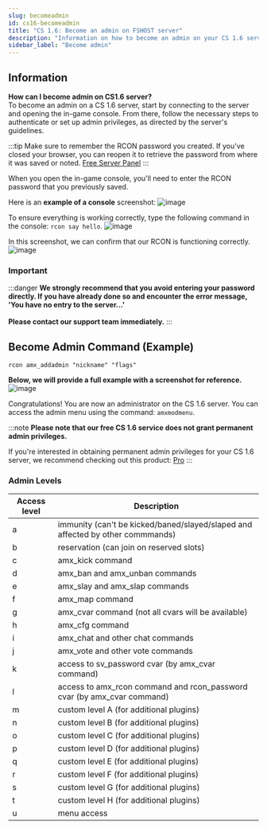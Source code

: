 ```yaml
---
slug: becomeadmin
id: cs16-becomeadmin
title: "CS 1.6: Become an admin on FSHOST server"
description: "Information on how to become an admin on your CS 1.6 server from FSHOST"
sidebar_label: "Become admin"
---
```


## Information
**How can I become admin on CS1.6 server?**<br />
To become an admin on a CS 1.6 server, start by connecting to the server and opening the in-game console. From there, follow the necessary steps to authenticate or set up admin privileges, as directed by the server's guidelines.

:::tip
Make sure to remember the RCON password you created. If you've closed your browser, you can reopen it to retrieve the password from where it was saved or noted. [Free Server Panel](https://fshost.me/free-panel)
:::

When you open the in-game console, you'll need to enter the RCON password that you previously saved.

Here is an **example of a console** screenshot:
![image](https://help.fshost.me/img/cs16-console.png)

To ensure everything is working correctly, type the following command in the console: `rcon say hello`.
![image](https://help.fshost.me/img/cs16-console2.png)

In this screenshot, we can confirm that our RCON is functioning correctly.
![image](https://help.fshost.me/img/cs16-say.png)

### Important
:::danger
**We strongly recommend that you avoid entering your password directly. If you have already done so and encounter the error message, 'You have no entry to the server...' <br /><br />Please contact our support team immediately.**
:::

## Become Admin Command (Example)
`rcon amx_addadmin "nickname" "flags"`

**Below, we will provide a full example with a screenshot for reference.**
![image](https://help.fshost.me/img/cs16-console3.png)

Congratulations! You are now an administrator on the CS 1.6 server. You can access the admin menu using the command: `amxmodmenu`.

:::note
**Please note that our free CS 1.6 service does not grant permanent admin privileges.**

If you're interested in obtaining permanent admin privileges for your CS 1.6 server, we recommend checking out this product: [Pro](https://fshost.me/pro)
:::


### Admin Levels
| Access level | Description                                                  |
| ------------------- | ------------------------------------------------------------ |
| a                   | immunity (can't be kicked/baned/slayed/slaped and affected by other commmands) |
| b                   | reservation (can join on reserved slots)                     |
| c                   | amx_kick command                                             |
| d                   | amx_ban and amx_unban commands                               |
| e                   | amx_slay and amx_slap commands                               |
| f                   | amx_map command                                              |
| g                   | amx_cvar command (not all cvars will be available)           |
| h                   | amx_cfg command                                              |
| i                   | amx_chat and other chat commands                             |
| j                   | amx_vote and other vote commands                             |
| k                   | access to sv_password cvar (by amx_cvar command)             |
| l                   | access to amx_rcon command and rcon_password cvar (by amx_cvar command) |
| m                   | custom level A (for additional plugins)                      |
| n                   | custom level B (for additional plugins)                      |
| o                   | custom level C (for additional plugins)                      |
| p                   | custom level D (for additional plugins)                      |
| q                   | custom level E (for additional plugins)                      |
| r                   | custom level F (for additional plugins)                      |
| s                   | custom level G (for additional plugins)                      |
| t                   | custom level H (for additional plugins)                      |
| u                   | menu access                                                  |
